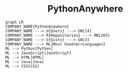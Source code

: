 <h1 align="center">PythonAnywhere</h1>

```mermaid
graph LR
COMPANY_NAME{PythonAnywhere}
COMPANY_NAME ---> U{Users} ---> UN[14]
COMPANY_NAME ---> R{Repositories} ---> RN[203]
COMPANY_NAME ---> G{Gists} ---> GN[3]
COMPANY_NAME ---> ML{Most Used<br>Languages}
ML --> Python[Python]
ML --> JavaScript[JavaScript]
ML --> HTML[HTML]
ML --> Java[Java]
ML --> CSS[CSS]
```
